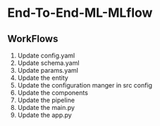# End-To-End-ML-MLflow


## WorkFlows

1. Update config.yaml
2. Update schema.yaml
3. Update params.yaml
4. Update the entity
5. Update the configuration manger in src config
6. Update the components
7. Update the pipeline
8. Update the main.py
9. Update the app.py